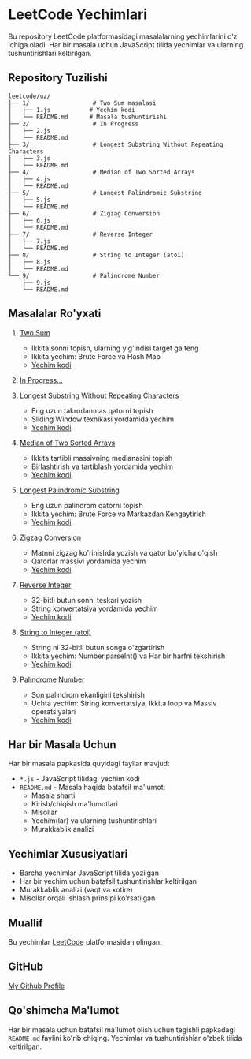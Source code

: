 # LeetCode Yechimlari

Bu repository LeetCode platformasidagi masalalarning yechimlarini o'z ichiga oladi. Har bir masala uchun JavaScript tilida yechimlar va ularning tushuntirishlari keltirilgan.

## Repository Tuzilishi

```
leetcode/uz/
├── 1/                  # Two Sum masalasi
│   ├── 1.js           # Yechim kodi
│   └── README.md      # Masala tushuntirishi
├── 2/                  # In Progress
│   ├── 2.js
│   └── README.md
├── 3/                  # Longest Substring Without Repeating Characters
│   ├── 3.js
│   └── README.md
├── 4/                  # Median of Two Sorted Arrays
│   ├── 4.js
│   └── README.md
├── 5/                  # Longest Palindromic Substring
│   ├── 5.js
│   └── README.md
├── 6/                  # Zigzag Conversion
│   ├── 6.js
│   └── README.md
├── 7/                  # Reverse Integer
│   ├── 7.js
│   └── README.md
├── 8/                  # String to Integer (atoi)
│   ├── 8.js
│   └── README.md
└── 9/                  # Palindrome Number
    ├── 9.js
    └── README.md
```

## Masalalar Ro'yxati

1. [Two Sum](1/README.md)
   - Ikkita sonni topish, ularning yig'indisi target ga teng
   - Ikkita yechim: Brute Force va Hash Map
   - [Yechim kodi](1/1.js)

2. [In Progress...](2/README.md)

3. [Longest Substring Without Repeating Characters](3/README.md)
   - Eng uzun takrorlanmas qatorni topish
   - Sliding Window texnikasi yordamida yechim
   - [Yechim kodi](3/3.js)

4. [Median of Two Sorted Arrays](4/README.md)
   - Ikkita tartibli massivning medianasini topish
   - Birlashtirish va tartiblash yordamida yechim
   - [Yechim kodi](4/4.js)

5. [Longest Palindromic Substring](5/README.md)
   - Eng uzun palindrom qatorni topish
   - Ikkita yechim: Brute Force va Markazdan Kengaytirish
   - [Yechim kodi](5/5.js)

6. [Zigzag Conversion](6/README.md)
   - Matnni zigzag ko'rinishda yozish va qator bo'yicha o'qish
   - Qatorlar massivi yordamida yechim
   - [Yechim kodi](6/6.js)

7. [Reverse Integer](7/README.md)
   - 32-bitli butun sonni teskari yozish
   - String konvertatsiya yordamida yechim
   - [Yechim kodi](7/7.js)

8. [String to Integer (atoi)](8/README.md)
   - String ni 32-bitli butun songa o'zgartirish
   - Ikkita yechim: Number.parseInt() va Har bir harfni tekshirish
   - [Yechim kodi](8/8.js)

9. [Palindrome Number](9/README.md)
   - Son palindrom ekanligini tekshirish
   - Uchta yechim: String konvertatsiya, Ikkita loop va Massiv operatsiyalari
   - [Yechim kodi](9/9.js)

## Har bir Masala Uchun

Har bir masala papkasida quyidagi fayllar mavjud:
- `*.js` - JavaScript tilidagi yechim kodi
- `README.md` - Masala haqida batafsil ma'lumot:
  - Masala sharti
  - Kirish/chiqish ma'lumotlari
  - Misollar
  - Yechim(lar) va ularning tushuntirishlari
  - Murakkablik analizi

## Yechimlar Xususiyatlari

- Barcha yechimlar JavaScript tilida yozilgan
- Har bir yechim uchun batafsil tushuntirishlar keltirilgan
- Murakkablik analizi (vaqt va xotire)
- Misollar orqali ishlash prinsipi ko'rsatilgan

## Muallif

Bu yechimlar [LeetCode](https://leetcode.com) platformasidan olingan.

## GitHub

[My Github Profile](https://github.com/uzhojiakbar)

## Qo'shimcha Ma'lumot

Har bir masala uchun batafsil ma'lumot olish uchun tegishli papkadagi `README.md` faylini ko'rib chiqing. Yechimlar va tushuntirishlar o'zbek tilida keltirilgan.
